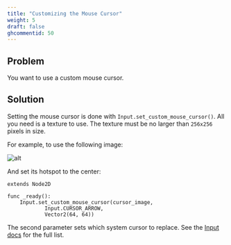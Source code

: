 ```yaml
---
title: "Customizing the Mouse Cursor"
weight: 5
draft: false
ghcommentid: 50
---
```


## Problem

You want to use a custom mouse cursor.

## Solution

Setting the mouse cursor is done with `Input.set_custom_mouse_cursor()`. All you need is a texture to use. The texture must be no larger than `256x256` pixels in size.

For example, to use the following image:

![alt](/3.x/img/crosshair137.png)

And set its hotspot to the center:

```gdscript
extends Node2D

func _ready():
    Input.set_custom_mouse_cursor(cursor_image,
            Input.CURSOR_ARROW,
            Vector2(64, 64))
```

The second parameter sets which system cursor to replace. See the [Input docs](https://docs.godotengine.org/en/latest/classes/class_input.html#enum-input-cursorshape) for the full list.
